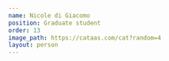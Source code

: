 ```yaml
---
name: Nicole di Giacomo
position: Graduate student
order: 13
image_path: https://cataas.com/cat?random=4
layout: person
---
```

